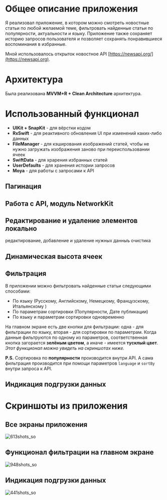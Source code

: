 # Общее описание приложения

Я реализовал приложение, в котором можно смотреть новостные статьи по любой желаемой теме, фильтровать найденные статьи по популярности, актуальности и языку. Приложение также сохраняет историю запросов пользователя и позволяет сохранять понравившиеся воспоминания в избранные.

Мной использовалось открыток новостное API [https://newsapi.org/](https://newsapi.org).

# Архитектура

Была реализована **MVVM+R + Clean Architecture** архитектура.

# Использованный функционал

- **UIKit + SnapKit** - для вёрстки кодом
- **RxSwift** - для реактивного обновления UI при изменений каких-либо данных
- **FileManager** - для кэширования изображений статей, чтобы не нужно загружать изображения заново при переиспользовании ячеек
- **SwiftData** - для храрения избранных статей
- **UserDefaults** - для хранения истории запросов 
- **Moya** - для работы с запросами к API

## Пагинация

## Работа с API, модуль NetworkKit

## Редактирование и удаление элементов локально
редактирование, добавление и удаление нужных данныъ
очистика 
## Динамическая высота ячеек

## Фильтрация 

В приложении можно фильтровать найденные статьи следующими способами:
- По языку (Русскому, Английскому, Немецкому, Французскому, Итальянскому )
- По параметрам сортировки (Популярности, Дате публикации)
- По языку и параметрам сортировки одновременно

На главном экране есть две кнопки для фильтрации: одна - для фильтрации по языку, вторая - для сортировки по параметрам. Когда данные фильтруются по одному из параметров, соответственная кнопка загорается **зелёным цветом**, а иначе - имеется **тусклый цвет**. _Этот функционал можно увидеть на скриншотах ниже._

**P.S.** Сортировка по **популярности** производится внутри API. А сама фильтрация производится при помощи параметров `language` и `sortBy` внутри запроса к API.

## Индикация подгрузки данных

# Скриншоты из приложения

## Все экраны приложения 

![613shots_so](https://github.com/user-attachments/assets/33042a0c-8100-43f0-8f3e-9b200029b6ba)

## Функционал фильтрации на главном экране

![948shots_so](https://github.com/user-attachments/assets/784aabee-5257-430d-84a0-3451bd8c757a)

## Индикация подгрузки данных

![441shots_so](https://github.com/user-attachments/assets/205a9d33-f7bb-494f-8aff-bebb760b0b90)
